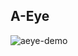 ## A-Eye

![aeye-demo]([https://raw.githubusercontent.com/Alaawael3/A-Eye/main/images%20%26%20video/Untitledvideo-MadewithClipchamp-ezgif.com-video-to-gif-converter.gif](https://github.com/Alaawael3/A-Eye/blob/main/images%20%26%20video/Untitledvideo-MadewithClipchamp-ezgif.com-video-to-gif-converter.gif))
